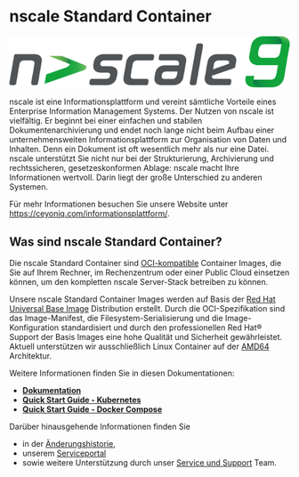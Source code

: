 # nscale Standard Container

![Ceyoniq Logo](docs/images/nscale9.png)

nscale ist eine Informationsplattform und vereint sämtliche Vorteile eines Enterprise Information Management Systems. Der Nutzen von nscale ist vielfältig. Er beginnt bei einer einfachen und stabilen Dokumentenarchivierung und endet noch lange nicht beim Aufbau einer unternehmensweiten Informationsplattform zur Organisation von Daten und Inhalten. Denn ein Dokument ist oft wesentlich mehr als nur eine Datei. nscale unterstützt Sie nicht nur bei der Strukturierung, Archivierung und rechtssicheren, gesetzeskonformen Ablage: nscale macht Ihre Informationen wertvoll. Darin liegt der große Unterschied zu anderen Systemen.

Für mehr Informationen besuchen Sie unsere Website unter <https://ceyoniq.com/informationsplattform/>.

## Was sind nscale Standard Container?

Die nscale Standard Container sind [OCI-kompatible](https://opencontainers.org/) Container Images, die Sie auf Ihrem Rechner, im Rechenzentrum oder einer Public Cloud einsetzen können, um den kompletten nscale Server-Stack betreiben zu können.

Unsere nscale Standard Container Images werden auf Basis der [Red Hat Universal Base Image](https://catalog.redhat.com/software/base-images) Distribution erstellt.
Durch die OCI-Spezifikation sind das Image-Manifest, die Filesystem-Serialisierung und die Image-Konfiguration standardisiert und durch den professionellen Red Hat® Support der Basis Images eine hohe Qualität und Sicherheit gewährleistet.  
Aktuell unterstützen wir ausschließlich Linux Container auf der [AMD64](https://de.wikipedia.org/wiki/AMD64) Architektur.

Weitere Informationen finden Sie in diesen Dokumentationen:

* **[Dokumentation](docs/de/index.md)**
* **[Quick Start Guide - Kubernetes](docs/de/kubernetes.md#quick-start-guide)**
* **[Quick Start Guide - Docker Compose](docs/de/compose.md#quick-start-guide)**

Darüber hinausgehende Informationen finden Sie
* in der [Änderungshistorie](docs/de/changelog.md),
* unserem [Serviceportal](<https://serviceportal.ceyoniq.com/>)
* sowie weitere Unterstützung durch unser [Service und Support](docs/de/support.md) Team.
